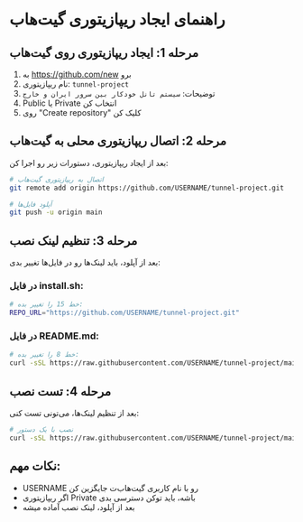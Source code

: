 # راهنمای ایجاد ریپازیتوری گیت‌هاب

## مرحله 1: ایجاد ریپازیتوری روی گیت‌هاب

1. به https://github.com/new برو
2. نام ریپازیتوری: `tunnel-project`
3. توضیحات: `سیستم تانل خودکار بین سرور ایران و خارج`
4. Public یا Private انتخاب کن
5. روی "Create repository" کلیک کن

## مرحله 2: اتصال ریپازیتوری محلی به گیت‌هاب

بعد از ایجاد ریپازیتوری، دستورات زیر رو اجرا کن:

```bash
# اتصال به ریپازیتوری گیت‌هاب
git remote add origin https://github.com/USERNAME/tunnel-project.git

# آپلود فایل‌ها
git push -u origin main
```

## مرحله 3: تنظیم لینک نصب

بعد از آپلود، باید لینک‌ها رو در فایل‌ها تغییر بدی:

### در فایل install.sh:
```bash
# خط 15 را تغییر بده:
REPO_URL="https://github.com/USERNAME/tunnel-project.git"
```

### در فایل README.md:
```bash
# خط 8 را تغییر بده:
curl -sSL https://raw.githubusercontent.com/USERNAME/tunnel-project/main/install.sh | bash
```

## مرحله 4: تست نصب

بعد از تنظیم لینک‌ها، می‌تونی تست کنی:

```bash
# نصب با یک دستور
curl -sSL https://raw.githubusercontent.com/USERNAME/tunnel-project/main/install.sh | bash
```

## نکات مهم:

- USERNAME رو با نام کاربری گیت‌هاب‌ت جایگزین کن
- اگر ریپازیتوری Private باشه، باید توکن دسترسی بدی
- بعد از آپلود، لینک نصب آماده میشه
